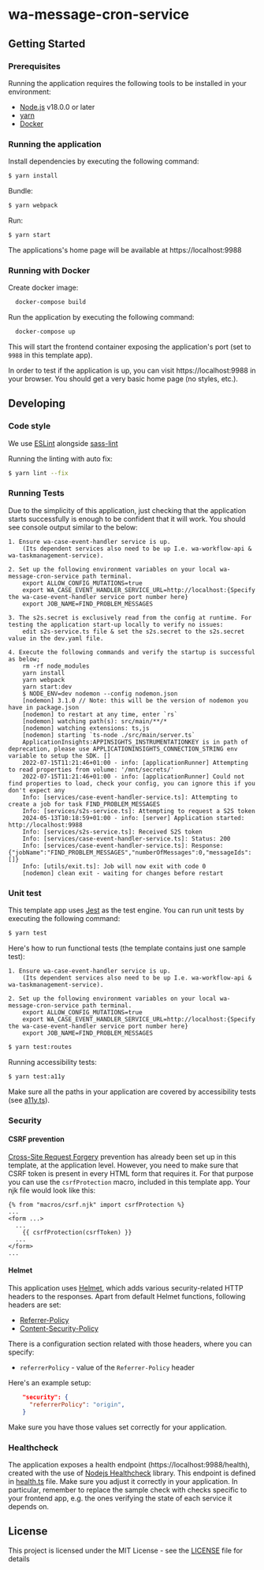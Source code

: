 # wa-message-cron-service

## Getting Started

### Prerequisites

Running the application requires the following tools to be installed in your environment:

- [Node.js](https://nodejs.org/) v18.0.0 or later
- [yarn](https://yarnpkg.com/)
- [Docker](https://www.docker.com)

### Running the application

Install dependencies by executing the following command:

```bash
$ yarn install
```

Bundle:

```bash
$ yarn webpack
```

Run:

```bash
$ yarn start
```

The applications's home page will be available at https://localhost:9988

### Running with Docker

Create docker image:

```bash
  docker-compose build
```

Run the application by executing the following command:

```bash
  docker-compose up
```

This will start the frontend container exposing the application's port
(set to `9988` in this template app).

In order to test if the application is up, you can visit https://localhost:9988 in your browser.
You should get a very basic home page (no styles, etc.).

## Developing

### Code style

We use [ESLint](https://github.com/typescript-eslint/typescript-eslint)
alongside [sass-lint](https://github.com/sasstools/sass-lint)

Running the linting with auto fix:

```bash
$ yarn lint --fix
```

### Running Tests

Due to the simplicity of this application, just checking that the application starts successfully is enough
to be confident that it will work. You should see console output similar to the below:

```
1. Ensure wa-case-event-handler service is up.
    (Its dependent services also need to be up I.e. wa-workflow-api & wa-taskmanagement-service).

2. Set up the following environment variables on your local wa-message-cron-service path terminal.
    export ALLOW_CONFIG_MUTATIONS=true
    export WA_CASE_EVENT_HANDLER_SERVICE_URL=http://localhost:{Specify the wa-case-event-handler service port number here}
    export JOB_NAME=FIND_PROBLEM_MESSAGES

3. The s2s.secret is exclusively read from the config at runtime. For testing the application start-up locally to verify no issues:
    edit s2s-service.ts file & set the s2s.secret to the s2s.secret value in the dev.yaml file.

4. Execute the following commands and verify the startup is successful as below;
    rm -rf node_modules
    yarn install
    yarn webpack
    yarn start:dev
    $ NODE_ENV=dev nodemon --config nodemon.json
    [nodemon] 3.1.0 // Note: this will be the version of nodemon you have in package.json
    [nodemon] to restart at any time, enter `rs`
    [nodemon] watching path(s): src/main/**/*
    [nodemon] watching extensions: ts,js
    [nodemon] starting `ts-node ./src/main/server.ts`
    ApplicationInsights:APPINSIGHTS_INSTRUMENTATIONKEY is in path of deprecation, please use APPLICATIONINSIGHTS_CONNECTION_STRING env variable to setup the SDK. []
    2022-07-15T11:21:46+01:00 - info: [applicationRunner] Attempting to read properties from volume: '/mnt/secrets/'
    2022-07-15T11:21:46+01:00 - info: [applicationRunner] Could not find properties to load, check your config, you can ignore this if you don't expect any
    Info: [services/case-event-handler-service.ts]: Attempting to create a job for task FIND_PROBLEM_MESSAGES
    Info: [services/s2s-service.ts]: Attempting to request a S2S token
    2024-05-13T10:18:59+01:00 - info: [server] Application started: http://localhost:9988
    Info: [services/s2s-service.ts]: Received S2S token
    Info: [services/case-event-handler-service.ts]: Status: 200
    Info: [services/case-event-handler-service.ts]: Response: {"jobName":"FIND_PROBLEM_MESSAGES","numberOfMessages":0,"messageIds":[]}
    Info: [utils/exit.ts]: Job will now exit with code 0
    [nodemon] clean exit - waiting for changes before restart

```

### Unit test

This template app uses [Jest](https://jestjs.io//) as the test engine. You can run unit tests by executing
the following command:

```bash
$ yarn test
```

Here's how to run functional tests (the template contains just one sample test):

```
1. Ensure wa-case-event-handler service is up.
    (Its dependent services also need to be up I.e. wa-workflow-api & wa-taskmanagement-service).

2. Set up the following environment variables on your local wa-message-cron-service path terminal.
    export ALLOW_CONFIG_MUTATIONS=true
    export WA_CASE_EVENT_HANDLER_SERVICE_URL=http://localhost:{Specify the wa-case-event-handler service port number here}
    export JOB_NAME=FIND_PROBLEM_MESSAGES

```

```bash
$ yarn test:routes
```

Running accessibility tests:

```bash
$ yarn test:a11y
```

Make sure all the paths in your application are covered by accessibility tests (see [a11y.ts](src/test/a11y/a11y.ts)).

### Security

#### CSRF prevention

[Cross-Site Request Forgery](https://github.com/pillarjs/understanding-csrf) prevention has already been
set up in this template, at the application level. However, you need to make sure that CSRF token
is present in every HTML form that requires it. For that purpose you can use the `csrfProtection` macro,
included in this template app. Your njk file would look like this:

```
{% from "macros/csrf.njk" import csrfProtection %}
...
<form ...>
  ...
    {{ csrfProtection(csrfToken) }}
  ...
</form>
...
```

#### Helmet

This application uses [Helmet](https://helmetjs.github.io/), which adds various security-related HTTP headers
to the responses. Apart from default Helmet functions, following headers are set:

- [Referrer-Policy](https://helmetjs.github.io/docs/referrer-policy/)
- [Content-Security-Policy](https://helmetjs.github.io/docs/csp/)

There is a configuration section related with those headers, where you can specify:

- `referrerPolicy` - value of the `Referrer-Policy` header

Here's an example setup:

```json
    "security": {
      "referrerPolicy": "origin",
    }
```

Make sure you have those values set correctly for your application.

### Healthcheck

The application exposes a health endpoint (https://localhost:9988/health), created with the use of
[Nodejs Healthcheck](https://github.com/hmcts/nodejs-healthcheck) library. This endpoint is defined
in [health.ts](src/main/routes/health.ts) file. Make sure you adjust it correctly in your application.
In particular, remember to replace the sample check with checks specific to your frontend app,
e.g. the ones verifying the state of each service it depends on.

## License

This project is licensed under the MIT License - see the [LICENSE](LICENSE) file for details
